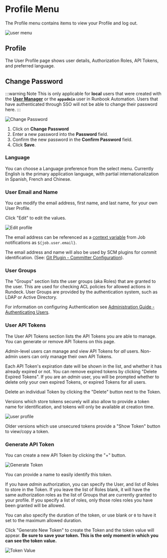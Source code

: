 # Profile Menu

The Profile menu contains items to view your Profile and log out.

![user menu](~@assets/img/fig1001.png)

## Profile

The User Profile page shows user details, Authorization Roles, API Tokens, and preferred language.

## Change Password
:::warning Note
This is only applicable for **local** users that were created with the [**User Manager**](/manual/user-management/user-mgmt) or the **`appadmin`** user in Runbook Automation. Users that have authenticated through SSO will not be able to change their password here.
:::

![Change Password](@assets/img/profile-change-password.png)<br>

1. Click on **Change Password** 
2. Enter a new password into the **Password** field.
3. Confirm the new password in the **Confirm Password** field.
4. Click **Save**.

### Language

You can choose a Language preference from the select menu. Currently English is the primary application language, with partial internationalization in Spanish, French and Chinese.

### User Email and Name

You can modify the email address, first name, and last name, for your own User Profile.

Click "Edit" to edit the values.

![Edit profile](~@assets/img/user-edit-profile.png)

The email address can be referenced as a [context variable](/manual/job-workflows.md#context-variables)
from Job notifications as `${job.user.email}`.

The email address and name will also be used by SCM plugins for commit identification.  (See: [Git Plugin - Committer Configuration](/manual/projects/scm/git.md#committer-configuration)).

### User Groups

The "Groups" section lists the user groups (aka Roles) that are granted to the user. This are used for checking ACL policies for allowed actions in Rundeck.  User Groups are provided by the authentication system, such as LDAP or Active Directory.

For information on configuring Authentication see [Administration Guide - Authenticating Users](/administration/security/authentication.html#authenticating-users).

### User API Tokens

The User API Tokens section lists the API Tokens you are able to manage. You can generate or remove API Tokens on this page.  

*Admin*-level users can manage and view API Tokens for *all* users.  Non-admin users can only manage their own API Tokens.

Each API Token's expiration date will be shown in the list, and whether it has already expired or not. 
You can remove expired tokens by clicking "Delete Expired Tokens". 
If you are an *admin* user, you will be prompted whether to delete only your own expired Tokens, 
or expired Tokens for all users.

Delete an individual Token by clicking the "Delete" button next to the Token.

Versions which store tokens securely will also allow to provide a token name for identification, and tokens will only be available at creation time.

![user profile](~@assets/img/fig-user-api-tokens.png)

Older versions which use unsecured tokens provide a "Show Token" button to view/copy a token.


### Generate API Token

You can create a new API Token by clicking the "+" button.

![Generate Token](~@assets/img/fig-user-generate-token.png)

You can provide a name to easily identify this token.

If you have *admin* authorization, you can specify the User, and list of Roles to store in the Token. If you leave the list of Roles blank, it will have the same authorization roles as the list of Groups that are currently granted to your profile. If you specify a list of roles, only those roles roles you have been granted will be allowed.

You can also specify the duration of the token, or use blank or `0` to have it set to the maximum allowed duration.

Click "Generate New Token" to create the Token and the token value will appear. **Be sure to save your token. This is the only moment in which you can see the token value.**

![Token Value](~@assets/img/fig-user-tokens-onetime-display.png)
